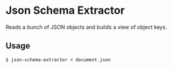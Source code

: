 # Json Schema Extractor

Reads a bunch of JSON objects and builds a view of object keys.

## Usage

```
$ json-schema-extractor < document.json


```